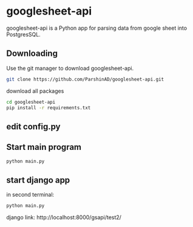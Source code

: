 # googlesheet-api

googlesheet-api is a Python app for parsing data from google sheet into PostgresSQL.

## Downloading

Use the git manager to download googlesheet-api.

```bash
git clone https://github.com/ParshinAD/googlesheet-api.git
```

download all packages

```bash
cd googlesheet-api
pip install -r requirements.txt
```

## edit config.py

## Start main program

```bash
python main.py
```

## start django app

in second terminal:

```bash
python main.py
```

django link:
http://localhost:8000/gsapi/test2/
